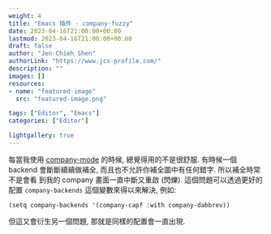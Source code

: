 ```yaml
---
weight: 4
title: "Emacs 插件 - company-fuzzy"
date: 2023-04-16T21:00:00+00:00
lastmod: 2023-04-16T21:00:00+00:00
draft: false
author: "Jen-Chieh Shen"
authorLink: "https://www.jcs-profile.com/"
description: ""
images: []
resources:
- name: "featured-image"
  src: "featured-image.png"

tags: ["Editor", "Emacs"]
categories: ["Editor"]

lightgallery: true
---
```


每當我使用 [company-mode][] 的時候, 總覺得用的不是很舒服. 有時候一個 backend
會斷斷續續做補全, 而且也不允許你補全圖中有任何錯字. 所以補全時常不是會看
到我的 company 畫面一直中斷又重啟 (閃爍). 這個問題可以透過更好的配置
`company-backends` 這個變數來得以來解決, 例如:

```elisp
(setq company-backends '(company-capf :with company-dabbrev))
```

但這又會衍生另一個問題, 那就是同樣的配置會一直出現.

<!-- more -->

[company-fuzzy]: https://github.com/jcs-elpa/company-fuzzy
[company-mode]: https://github.com/company-mode/company-mode
